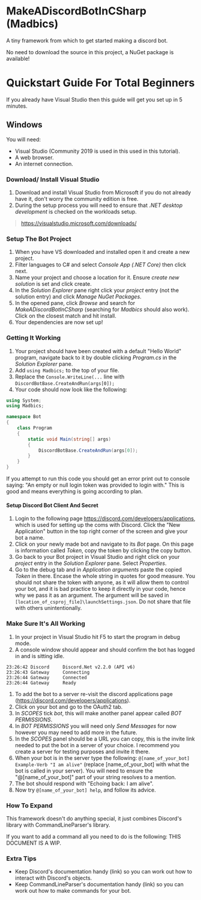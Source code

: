 # MakeADiscordBotInCSharp (Madbics)
A tiny framework from which to get started making a discord bot.

No need to download the source in this project, a NuGet package is available!

# Quickstart Guide For Total Beginners
If you already have Visual Studio then this guide will get you set up in 5 minutes.
## Windows
You will need:
* Visual Studio (Community 2019 is used in this used in this tutorial).
* A web browser.
* An internet connection.

### Download/ Install Visual Studio
1. Download and install Visual Studio from Microsoft if you do not already have it, don't worry the community edition is free.
1. During the setup process you will need to ensure that *.NET desktop development* is checked on the workloads setup.
> https://visualstudio.microsoft.com/downloads/

### Setup The Bot Project
1. When you have VS downloaded and installed open it and create a new project.
1. Filter languages to C# and select *Console App (.NET Core)* then click next.
1. Name your project and choose a location for it. Ensure *create new solution* is set and click create.
1. In the *Solution Explorer* pane right click your *project* entry (not the solution entry) and click *Manage NuGet Packages*.
1. In the opened pane, click *Browse* and search for *MakeADiscordBotInCSharp* (searching for *Madbics* should also work). Click on the closest match and hit install.
1. Your dependencies are now set up!

### Getting It Working
1. Your project should have been created with a default "Hello World" program, navigate back to it by double clicking *Program.cs* in the *Solution Explorer* pane.
1. Add `using Madbics;` to the top of your file.
1. Replace the `Console.WriteLine(...` line with `DiscordBotBase.CreateAndRun(args[0]);`
1. Your code should now look like the following:
```CS
using System;
using Madbics;

namespace Bot
{
	class Program
	{
		static void Main(string[] args)
		{
			DiscordBotBase.CreateAndRun(args[0]);
		}
	}
}
```
If you attempt to run this code you should get an error print out to console saying: "An empty or null login token was provided to login with." This is good and means everything is going according to plan.

#### Setup Discord Bot Client And Secret
1. Login to the following page https://discord.com/developers/applications, which is used for setting up the coms with Discord. Click the "New Application" button in the top right corner of the screen and give your bot a name.
1. Click on your newly made bot and navigate to its *Bot* page. On this page is information called *Token*, copy the token by clicking the copy button.
1. Go back to your Bot project in Visual Studio and right click on your *project* entry in the *Solution Explorer* pane. Select *Properties*.
1. Go to the debug tab and in *Application arguments* paste the copied *Token* in there. Encase the whole string in quotes for good measure.
You should not share the token with anyone, as it will allow them to control your bot, and it is bad practice to keep it directly in your code, hence why we pass it as an argument. The argument will be saved in `[location_of_csproj_file]\launchSettings.json`. Do not share that file with others unintentionally.

### Make Sure It's All Working
1. In your project in Visual Studio hit F5 to start the program in debug mode.
1. A console window should appear and should confirm the bot has logged in and is sitting idle.
```
23:26:42 Discord     Discord.Net v2.2.0 (API v6)
23:26:43 Gateway     Connecting
23:26:44 Gateway     Connected
23:26:44 Gateway     Ready
```
1. To add the bot to a server re-visit the discord applications page (https://discord.com/developers/applications).
1. Click on your bot and go to the OAuth2 tab.
1. In *SCOPES* tick *bot*, this will make another panel appear called *BOT PERMISSIONS*.
1. In *BOT PERMISSIONS* you will need only *Send Messages* for now however you may need to add more in the future.
1. In the *SCOPES* panel should be a URL you can copy, this is the invite link needed to put the bot in a server of your choice. I recommend you create a server for testing purposes and invite it there.
1. When your bot is in the server type the following: `@[name_of_your_bot] Example-Verb "I am alive"` (replace [name_of_your_bot] with what the bot is called in your server). You will need to ensure the "@[name_of_your_bot]" part of your string resolves to a mention.
1. The bot should respond with "Echoing back: I am alive".
1. Now try `@[name_of_your_bot] help`, and follow its advice.

### How To Expand
This framework doesn't do anything special, it just combines Discord's library with CommandLineParser's library.

If you want to add a command all you need to do is the following:
THIS DOCUMENT IS A WIP.

### Extra Tips
- Keep Discord's documentation handy (link) so you can work out how to interact with Discord's objects.
- Keep CommandLineParser's documentation handy (link) so you can work out how to make commands for your bot.
